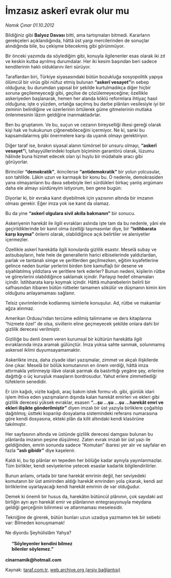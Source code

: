 # İmzasız askerî evrak olur mu

*Namık Çınar 01.10.2012*

<div class="yazi"><p>Bildiğiniz gibi <b>Balyoz Davası</b> bitti, ama tartışmaları bitmedi. Kararların gerekçeleri açıklandığında, hâttâ üst yargı mercilerinden de sonuçlar alındığında bile, bu çekişme bitecekmiş gibi görünmüyor.</p>
<p>Bir önceki yazımda da söylediğim gibi, konuyla ilgilenenler esas olarak iki zıt ve keskin kutba ayrılmış durumdalar. Her iki kesim başından beri sadece kendilerinin haklı olduklarını ileri sürüyor.</p>
<p>Taraflardan biri, Türkiye siyasasındaki bütün bozukluğa sosyopolitik yapıya ölümcül bir virüs gibi nüfuz etmiş bulunan <b>“askerî vesayet”</b>in sebep olduğuna; bu durumdan yapısal bir şekilde kurtulmadıkça diğer hiçbir soruna geçilemeyeceği gibi, geçilse de çözülemeyeceğine; özellikle askeriyeden başlanarak, hemen her alanda köklü reformlara ihtiyaç hasıl olduğuna; işte o yüzden, ortalığa saçılmış bu darbe plânları vesilesiyle iyi bir zeminin belirdiğine ve üzerlerinin örtülerek güme gitmelerinin mutlaka önlenmesinin lâzım geldiğine inanmaktadırlar.</p>
<p>Ben bu gruptanım. Ve bu, suçun ve cezanın bireyselliği ilkesi gereği olarak kişi hak ve hukukunun çiğnenebileceğini içermiyor. Ne ki, sanki bu kapsamdalarmış gibi önermelere karşı da uyanık olmayı gerektiriyor.</p>
<p>Diğer taraf ise, bırakın siyasal alanın tümörsel bir unsuru olmayı, <b>“askerî vesayet”</b>i, tahayyüllerindeki toplum biçiminin garantörü olarak, lüzumu hâlinde buna hizmet edecek olan iyi huylu bir müdahale aracı gibi görüyorlar.</p>
<p>Birinciler <b>“demokratik”</b>, ikincilerse <b>“antidemokratik”</b> bir yolun yolcusular, son tahlilde. Lâkin uzun ve karmaşık bir konu bu. O nedenle, demokrasiden yana olmayanların bu dava sebebiyle ileri sürdükleri birkaç yanlış argümanı daha ele almayı sürdüreyim istiyorum, ben gene bugün:</p>
<p>Diyorlar ki, bir evraka kanıt diyebilmek için yazısının altında bir imzanın olması gerekir. Eğer imza yok ise kanıt da olamaz.</p>
<p>Bu da yine <b>“askerî olgulara sivil akılla bakmanın”</b> bir sonucu.</p>
<p>Askeriyenin harekât ile ilgili evrakları aslında işte tam da bu nedenle, yâni ele geçirildiklerinde bir kanıt olma özelliği taşımasınlar diye, bir <b>“istihbarata karşı koyma”</b> önlemi olarak, olabildiğince açık belirtiler ve aleniyetler içermezler.</p>
<p>Özellikle askerî harekâtla ilgili konularda gizlilik esastır. Meselâ subay ve astsubayların, hele hele de generallerin harici elbiselerinde yaldızlardan, parlak ve tantanalı simge ve şeritlerden geçilmezken, eğitim kıyafetlerine gelince neden bunlar yerlerini birden bire kamuflajlı bir desene ve siyahlatılmış yıldızlara ve şeritlere terk ederler? Bunun nedeni, kişilerin rütbe ve görevlerini olabildiğince saklamak içindir. Parlayıp hedef olmamaları içindir. İstihbarata karşı koymak içindir. Hâttâ muharebelerin belirli bir safhasından itibaren bütün rütbeler tamamen sökülür ve düşmanın kimin kim olduğunu anlayamaması sağlanır.</p>
<p>Telsiz çevrimlerinde kodlanmış isimlerle konuşulur. Ad, rütbe ve makamlar ağza alınmaz.</p>
<p>Amerikan Ordusu’ndan tercüme edilmiş talimname ve ders kitaplarına “hizmete özel” de olsa, sivillerin eline geçmeyecek şekilde onlara dahi bir gizlilik derecesi verilmiştir.</p>
<p>Gizliliğe bu denli önem veren kurumsal bir kültürün harekâtla ilgili evraklarında imza aramak gülünçtür. İmza yoksa sahte sanmak, solunmamış askersel iklimi duyumsayamamaktır. </p>
<p>Askerlikte imza, daha ziyade idari yazışmalar, zimmet ve akçalı ilişkilerde öne çıkar. Meselâ bir bölük komutanının en önem verdiği, hâttâ imza attırmakla yetinmeyip ilâve olarak parmak da bastırttığı yegâne şey, erlerine dağıttığı o üç kuruşluk maaşların bordrosudur. Yahut erlere zimmetlediği tüfeklerin senedidir.</p>
<p>Er izin kağıdı, vizite kağıdı, araç bakım istek formu vb. gibi, günlük idari işlem ihtiva eden yazışmaların dışında kalan harekât emirleri ve ekleri gibi gizlilik derecesi yüksek evraklar, esasen <b>“...şu ...şu ...şu ...harekât emri ve ekleri ilişikte gönderilmiştir”</b> diyen imzalı bir üst yazıyla birliklere çoğaltılıp dağıtılmış; üstteki koparılıp dosyalama sistemindeki referans numarasına göre kendi dosyasına, ekteki plân da kilit altındaki kendi klasörüne takılmıştır.</p>
<p>Her sayfasının altında ve üstünde gizlilik derecesi damgası bulunan bu plânlarda imzanın peşine düşülmez. Zaten evrak imzalı bir üst yazı ile geldiğinden, emrin sonunda sadece “Komutan” ibaresi yer alır ve sayfalar en fazla <b>“aslı gibidir”</b> diye kaşelenir.</p>
<p>Kaldı ki, bu tip plânlar en tepeden her bölüğe kadar aynıyla yayınlanmazlar. Tüm birlikler, kendi seviyelerine yetecek esaslar kadarlık bilgilendirilirler.</p>
<p>Bunun anlamı, ortada bir tane harekât emrinin değil, her seviyedeki komutanın bir üst amirinden aldığı harekât emrinden yola çıkarak, kendi ast birliklerine uyarlayacağı kendi harekât emrinin de var olduğudur.</p>
<p>Demek ki önemli bir husus da, harekâtın bütüncül plânının, çok sayıdaki ast birliğin ayrı ayrı harekât emir ve plânlarının entegrasyonuyla meydana geldiği gerçeğinin bilinmesi ve atlanmaması meselesidir.</p>
<p>Tekniğine de girerek, bütün bunları uzun uzadıya yazmamın tek bir sebebi var: Bilmeden konuşmamak!</p>
<p>Ne diyordu Şeyhülislâm Yahya?<br/><br/><b>      “Söyleyenler kendini bilmez<br/></b><b>      bilenler söylemez.”<br/><br/></b><b>cinarnamik@hotmail.com</b></p>
</div>

Kaynak: [taraf.com.tr](http://www.taraf.com.tr/namik-cinar/makale-imzasiz-askeri-evrak-olur-mu.htm), [web.archive.org (arşiv bağlantısı)](http://web.archive.org/web/20131107153130/http://www.taraf.com.tr/namik-cinar/makale-imzasiz-askeri-evrak-olur-mu.htm)
